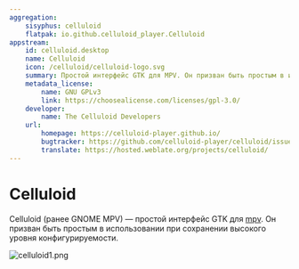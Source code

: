 ```yaml
---
aggregation: 
    sisyphus: celluloid
    flatpak: io.github.celluloid_player.Celluloid
appstream:
    id: celluloid.desktop
    name: Celluloid
    icon: /celluloid/celluloid-logo.svg
    summary: Простой интерфейс GTK для MPV. Он призван быть простым в использовании при сохранении высокого уровня конфигурируемости.
    metadata_license: 
        name: GNU GPLv3
        link: https://choosealicense.com/licenses/gpl-3.0/
    developer: 
        name: The Celluloid Developers
    url: 
        homepage: https://celluloid-player.github.io/
        bugtracker: https://github.com/celluloid-player/celluloid/issues
        translate: https://hosted.weblate.org/projects/celluloid/    
---
```


# Celluloid

Celluloid (ранее GNOME MPV) — простой интерфейс GTK для [mpv](/mpv). Он призван быть простым в использовании при сохранении высокого уровня конфигурируемости.

![celluloid1.png](/celluloid/celluloid-1.png)

<!--@include: @apps/_parts/install/content-repo.md-->
<!--@include: @apps/_parts/install/content-flatpak.md-->
